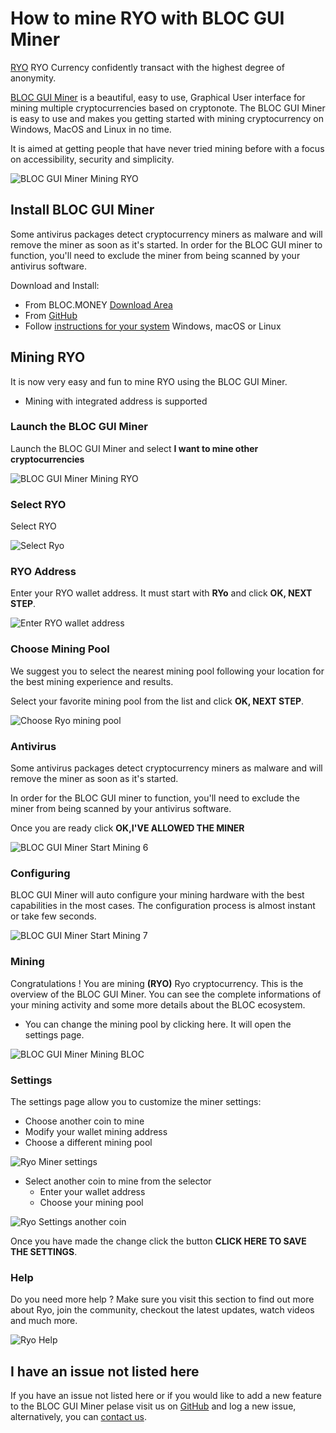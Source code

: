# **How to mine RYO with BLOC GUI Miner**

[RYO](https://ryo-currency.com) RYO Currency confidently transact with the highest degree of anonymity.

[BLOC GUI Miner](../mining/BLOC-GUI-Miner.md) is a beautiful, easy to use, Graphical User interface for mining multiple cryptocurrencies based on cryptonote. The BLOC GUI Miner is easy to use and makes you getting started with mining cryptocurrency on Windows, MacOS and Linux in no time.

It is aimed at getting people that have never tried mining before with a focus on accessibility, security and simplicity.

![BLOC GUI Miner Mining RYO](images/BLOC-GUI-MINER/SCREEN-RYO.jpg)

## **Install BLOC GUI Miner**

Some antivirus packages detect cryptocurrency miners as malware and will remove the miner as soon as it's started. In order for the BLOC GUI miner to function, you'll need to exclude the miner from being scanned by your antivirus software.

Download and Install:

- From BLOC.MONEY [Download Area](https://bloc.money/download)
- From [GitHub](https://github.com/furiousteam/GUI-miner/releases/latest)
- Follow [instructions for your system](../mining/BLOC-GUI-Miner-using.md) Windows, macOS or Linux 

## **Mining RYO**

It is now very easy and fun to mine RYO using the BLOC GUI Miner.

- Mining with integrated address is supported

### **Launch the BLOC GUI Miner**

Launch the BLOC GUI Miner and select **I want to mine other cryptocurrencies**

![BLOC GUI Miner Mining RYO](images/BLOC-GUI-MINER/BLOC-GUI-Miner-v0.0.3-miner-setup.png)

### **Select RYO**

Select RYO

![Select Ryo](images/BLOC-GUI-MINER/3-MINE-OTHER-CRYPTOCURRENCIES-BLOC-GUI-Miner-v1.1.2.png)

### **RYO Address**

Enter your RYO wallet address. It must start with **RYo** and click **OK, NEXT STEP**.

![Enter RYO wallet address](images/BLOC-GUI-MINER/RYO-address.png)

### **Choose Mining Pool**

We suggest you to select the nearest mining pool following your location for the best mining experience and results.

Select your favorite mining pool from the list and click **OK, NEXT STEP**.

![Choose Ryo mining pool](images/BLOC-GUI-MINER/RYO-pools.png)

### **Antivirus**

Some antivirus packages detect cryptocurrency miners as malware and will remove the miner as soon as it's started.

In order for the BLOC GUI miner to function, you'll need to exclude the miner from being scanned by your antivirus software.

Once you are ready click **OK,I'VE ALLOWED THE MINER**

![BLOC GUI Miner Start Mining 6](images/BLOC-GUI-MINER/BLOC-GUI-Miner-v0.0.3-antivirus.png)

### **Configuring**

BLOC GUI Miner will auto configure your mining hardware with the best capabilities in the most cases. The configuration process is almost instant or take few seconds.

![BLOC GUI Miner Start Mining 7](images/BLOC-GUI-MINER/BLOC-GUI-Miner-v0.0.3-ready.png)

### **Mining**

Congratulations ! You are mining **(RYO)** Ryo cryptocurrency. This is the overview of the BLOC GUI Miner. You can see the complete informations of your mining activity and some more details about the BLOC ecosystem.

- You can change the mining pool by clicking here. It will open the settings page.

![BLOC GUI Miner Mining BLOC](images/BLOC-GUI-MINER/7-MINING-RYO-BLOC-GUI-Miner-v1.1.2.png)

### **Settings** <a name="RYO-settings"></a>

The settings page allow you to customize the miner settings:

- Choose another coin to mine
- Modify your wallet mining address
- Choose a different mining pool

![Ryo Miner settings](images/BLOC-GUI-MINER/RYO-settings.png)

- Select another coin to mine from the selector
    * Enter your wallet address
    * Choose your mining pool

![Ryo Settings another coin](images/BLOC-GUI-MINER/RYO-settings2.png)

Once you have made the change click the button **CLICK HERE TO SAVE THE SETTINGS**.

### **Help**

Do you need more help ? Make sure you visit this section to find out more about Ryo, join the community, checkout the latest updates, watch videos and much more.

![Ryo Help](images/BLOC-GUI-MINER/RYO-help.png)

## **I have an issue not listed here**

If you have an issue not listed here or if you would like to add a new feature to the BLOC GUI Miner pelase visit us on [GitHub](https://github.com/furiousteam/GUI-miner) and log a new issue, alternatively, you can [contact us](../about/Community.md).